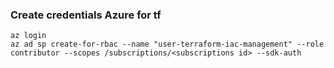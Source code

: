 ### Create credentials Azure for tf
```
az login
az ad sp create-for-rbac --name "user-terraform-iac-management" --role contributor --scopes /subscriptions/<subscriptions id> --sdk-auth
```


